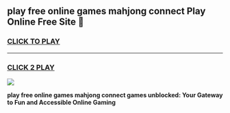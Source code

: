 
## play free online games mahjong connect Play Online Free Site 👋
<h3>
<a href="https://download.freeplayer.one?title=play_free_online_games_mahjong_connect&ref=21F">CLICK TO PLAY</a></h3>
<hr>

<h3>
<a href="https://download.freeplayer.one?title=play_free_online_games_mahjong_connect&ref=21F">CLICK 2 PLAY</a>
  
</h3>

<a href="https://download.freeplayer.one?title=play_free_online_games_mahjong_connect&ref=21F"><img src="https://cdnb.artstation.com/p/assets/images/images/032/539/853/original/anto-thomas-button-gif.gif"></a>


**play free online games mahjong connect games unblocked: Your Gateway to Fun and Accessible Online Gaming**
